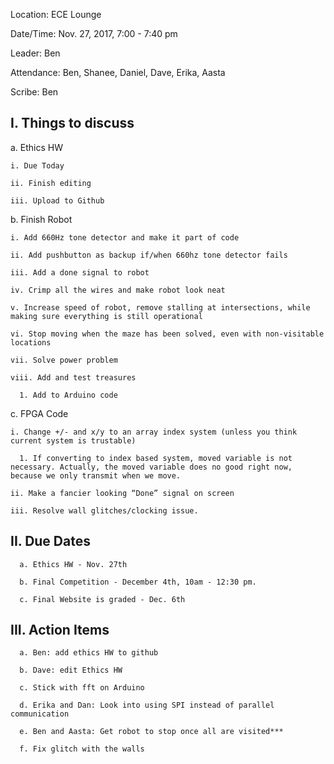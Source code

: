 Location: ECE Lounge

Date/Time: Nov. 27, 2017, 7:00 - 7:40 pm

Leader: Ben

Attendance: Ben, Shanee, Daniel, Dave, Erika, Aasta

Scribe: Ben

## I. Things to discuss
 
 a. Ethics HW
 
    i. Due Today
    
    ii. Finish editing
    
    iii. Upload to Github
    
  b. Finish Robot
    
    i. Add 660Hz tone detector and make it part of code
    
    ii. Add pushbutton as backup if/when 660hz tone detector fails 
    
    iii. Add a done signal to robot 
    
    iv. Crimp all the wires and make robot look neat 
    
    v. Increase speed of robot, remove stalling at intersections, while making sure everything is still operational 
    
    vi. Stop moving when the maze has been solved, even with non-visitable locations 
    
    vii. Solve power problem 
    
    viii. Add and test treasures 
    
      1. Add to Arduino code

  c. FPGA Code
    
    i. Change +/- and x/y to an array index system (unless you think current system is trustable)
    
      1. If converting to index based system, moved variable is not necessary. Actually, the moved variable does no good right now, because we only transmit when we move.
    
    ii. Make a fancier looking “Done” signal on screen
    
    iii. Resolve wall glitches/clocking issue.

## II. Due Dates
    
      a. Ethics HW - Nov. 27th
      
      b. Final Competition - December 4th, 10am - 12:30 pm.
      
      c. Final Website is graded - Dec. 6th

## III. Action Items
  
      a. Ben: add ethics HW to github

      b. Dave: edit Ethics HW

      c. Stick with fft on Arduino

      d. Erika and Dan: Look into using SPI instead of parallel communication

      e. Ben and Aasta: Get robot to stop once all are visited***

      f. Fix glitch with the walls

